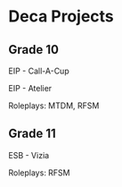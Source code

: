 # Deca Projects

## Grade 10

EIP - Call-A-Cup

EIP - Atelier

Roleplays: MTDM, RFSM

## Grade 11

ESB - Vizia

Roleplays: RFSM
